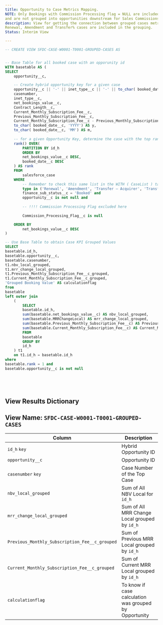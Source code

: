 ```yaml
---
title: Opportunity to Case Metrics Mapping.
NOTE: Only Bookings with Commission Processing flag = NULL are included in calculations
and are not grouped into opportunities downstream for Sales Commissions
description: View for getting the connection between grouped cases metrics to the relevant opportunity.
Renewal, Amendment and Transfer% cases are included in the grouping.
Status: Interim View

---
```


```sql
-- CREATE VIEW SFDC-CASE-W0001-T0001-GROUPED-CASES AS


-- Base Table for all booked case with an opporunity id
WITH basetable AS (
SELECT
	opportunity__c,

	-- Create hybrid opportunity key for a given case
	opportunity__c || '-' || inet_type__c || '-' || to_char( booked_date__c, 'YYYY') || '-' || to_char( booked_date__c, 'MM') AS id_h,
	casenumber,
	inet_type__c,
	net_bookings_value__c,
	Contract_Length__c,
	Current_Monthly_Subscription_Fee__c,
	Previous_Monthly_Subscription_Fee__c,
	Current_Monthly_Subscription_Fee__c - Previous_Monthly_Subscription_Fee__c as MRRChangeLocal,
	to_char( booked_date__c, 'YYYY') AS y,
	to_char( booked_date__c, 'MM') AS m,
	
	-- for a given Opportunity Key, determine the case with the top rank as determined by highest NBV
	rank() OVER(     
		PARTITION BY id_h
		ORDER BY
		net_bookings_value__c DESC,
		booked_date__c DESC
	) AS rank
	FROM
		salesforce_case
	WHERE
		-- Remember to check this same list in the WITH ( CaseList ) table in Final View
		type in ('Renewal', 'Amendment', 'Transfer – Acquirer', 'Transfer – Acquiree') and    
		finance_sub_status__c = 'Booked' and
		opportunity__c is not null and
		
		-- !!!! Commission Processing Flag excluded here
		
		Commission_Processing_Flag__c is null

	ORDER BY
		net_bookings_value__c DESC
)

-- Use Base Table to obtain Case KPI Grouped Values
SELECT
basetable.id_h,
basetable.opportunity__c,
basetable.casenumber,
t1.nbv_local_grouped,
t1.mrr_change_local_grouped,
t1.Previous_Monthly_Subscription_Fee__c_grouped,
t1.Current_Monthly_Subscription_Fee__c_grouped,
'Grouped Booking Value' AS calculationflag
from
basetable
left outer join
    (
		SELECT
		basetable.id_h,
		sum(basetable.net_bookings_value__c) AS nbv_local_grouped,
		sum(basetable.MRRChangeLocal) AS mrr_change_local_grouped,
		sum(basetable.Previous_Monthly_Subscription_Fee__c) AS Previous_Monthly_Subscription_Fee__c_grouped,
		sum(basetable.Current_Monthly_Subscription_Fee__c) AS Current_Monthly_Subscription_Fee__c_grouped
		FROM
		basetable	
		GROUP BY
		id_h
	) t1
	on t1.id_h = basetable.id_h
where
basetable.rank = 1 and
basetable.opportunity__c is not null


	    
	    

```

## View Results Dictionary

## View Name: `SFDC-CASE-W0001-T0001-GROUPED-CASES`

| Column | Description |
| --- | --- |
| `id_h` `key`| Hybrid Opportunity ID |
| `opportunity__c`| Opportunity ID |
| `casenumber` `key`| Case Number of the Top Case |
| `nbv_local_grouped` | Sum of All NBV Local for `id_h` |
| `mrr_change_local_grouped` | Sum of All MRR Change Local grouped by `id_h` |
| `Previous_Monthly_Subscription_Fee__c_grouped`| Sum of Previous MRR Local grouped by `id_h` |
| `Current_Monthly_Subscription_Fee__c_grouped` | Sum of Current MRR Local grouped by `id_h` |
| `calculationflag` | To know if case calculation was grouped by Opportunity |


